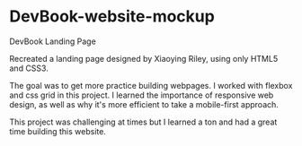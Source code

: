 # DevBook-website-mockup
DevBook Landing Page

Recreated a landing page designed by Xiaoying Riley, using only HTML5 and CSS3.

The goal was to get more practice building webpages. I worked with flexbox and css grid in this project.
I learned the importance of responsive web design, as well as why it's more efficient to take a mobile-first approach.

This project was challenging at times but I learned a ton and had a great time building this website.
